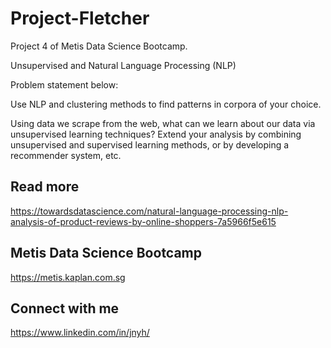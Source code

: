 ﻿# Project-Fletcher

Project 4 of Metis Data Science Bootcamp.

Unsupervised and Natural Language Processing (NLP)

Problem statement below:

Use NLP and clustering methods to find patterns in corpora of your choice.

Using data we scrape from the web, what can we learn about our data via unsupervised learning techniques? 
Extend your analysis by combining unsupervised and supervised learning methods, or by developing a recommender system, etc.

## Read more
https://towardsdatascience.com/natural-language-processing-nlp-analysis-of-product-reviews-by-online-shoppers-7a5966f5e615

## Metis Data Science Bootcamp
https://metis.kaplan.com.sg

## Connect with me
https://www.linkedin.com/in/jnyh/
